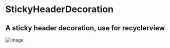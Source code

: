 # StickyHeaderDecoration
A sticky header decoration, use for recyclerview
----
 ![image](https://github.com/qdxxxx/StickyHeaderDecoration/blob/master/appGif/GIF.gif)
